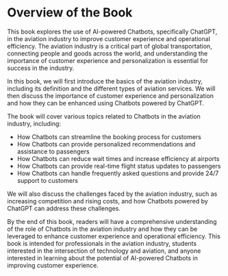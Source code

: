 Overview of the Book
==================================

This book explores the use of AI-powered Chatbots, specifically ChatGPT, in the aviation industry to improve customer experience and operational efficiency. The aviation industry is a critical part of global transportation, connecting people and goods across the world, and understanding the importance of customer experience and personalization is essential for success in the industry.

In this book, we will first introduce the basics of the aviation industry, including its definition and the different types of aviation services. We will then discuss the importance of customer experience and personalization and how they can be enhanced using Chatbots powered by ChatGPT.

The book will cover various topics related to Chatbots in the aviation industry, including:

* How Chatbots can streamline the booking process for customers
* How Chatbots can provide personalized recommendations and assistance to passengers
* How Chatbots can reduce wait times and increase efficiency at airports
* How Chatbots can provide real-time flight status updates to passengers
* How Chatbots can handle frequently asked questions and provide 24/7 support to customers

We will also discuss the challenges faced by the aviation industry, such as increasing competition and rising costs, and how Chatbots powered by ChatGPT can address these challenges.

By the end of this book, readers will have a comprehensive understanding of the role of Chatbots in the aviation industry and how they can be leveraged to enhance customer experience and operational efficiency. This book is intended for professionals in the aviation industry, students interested in the intersection of technology and aviation, and anyone interested in learning about the potential of AI-powered Chatbots in improving customer experience.
